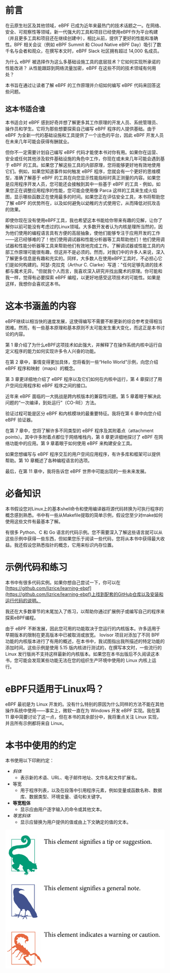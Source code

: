 # 前言
在云原生社区及其他领域，eBPF 已成为近年来最热门的技术话题之一。在网络、安全、可观察性等领域，新一代强大的工具和项目已经使用eBPF作为平台构建（并且更多工具和项目还在继续创建中），相比从前，提供了更好的性能和准确性。BPF 相关会议（例如 eBPF Summit 和 Cloud Native eBPF Day）吸引了数千名与会者和观众，在撰写本文时，eBPF Slack 社区拥有超过 14,000 名成员。

为什么 eBPF 被选择作为这么多基础设施工具的底层技术？它如何实现所承诺的性能改进？ 从性能跟踪到网络流量加密，eBPF 在这些不同的技术领域有何用处？

本书旨在通过让读者了解 eBPF 的工作原理并介绍如何编写 eBPF 代码来回答这些问题。

## 这本书适合谁
本书适合对 eBPF 感到好奇并想了解更多其工作原理的开发人员、系统管理员、操作员和学生。它将为那些想要探索自己编写 eBPF 程序的人提供基础。由于 eBPF 为全新一代的基础设施和工具提供了一个出色的平台，因此 eBPF 开发人员在未来几年可能会获得有酬就业。

但你不一定需要计划自己编写 eBPF 代码才能使本书对你有用。如果你在运营、安全或任何其他涉及软件基础设施的角色中工作，你现在或未来几年可能会遇到基于 eBPF 的工具。如果您了解这些工具的内部原理，您将能够更好地有效地使用它们。例如，如果您知道事件如何触发 eBPF 程序，您就会有一个更好的思维模型，准确了解基于 eBPF 的工具在向您显示性能指标时真正测量的内容。如果您是应用程序开发人员，您可能还会接触到其中一些基于 eBPF 的工具 - 例如，如果您正在调整应用程序的性能，您可能会使用像 Parca 这样的工具来生成火焰图，显示哪些函数正在使用最多的时间。如果您正在评估安全工具，本书将帮助您了解 eBPF 的优势所在，以及如何避免以幼稚的方式使用它，从而降低对抗攻击的效果。

即使你现在没有使用eBPF工具，我也希望这本书能给你带来有趣的见解，让你了解你以前可能没有考虑过的Linux领域。大多数开发者认为内核是理所当然的，因为他们使用的编程语言具有方便的高层抽象，使他们能够专注于应用开发的工作——这已经够难的了！他们使用调试器和性能分析器等工具帮助他们！他们使用调试器和性能分析器等工具来帮助他们有效地完成工作。了解调试器或性能工具的内部工作原理可能很有趣，但这并不是必须的。然而，对我们中的许多人来说，深入了解更多信息是有趣和充实的。同样，大多数人在使用eBPF工具时，不必担心它们是如何构建的。阿瑟-克拉克（Arthur C. Clarke）写道："任何足够先进的技术都与魔术无异。"但就我个人而言，我喜欢深入研究并找出魔术的原理。你可能和我一样，觉得有必要探索 eBPF 编程，以更好地感受这项技术的可能性。如果是这样，我想你会喜欢这本书。

# 这本书涵盖的内容
eBPF继续以相当快的速度发展，这使得编写不需要不断更新的综合参考变得相当困难。然而，有一些基本原理和基本原则不太可能发生重大变化，而这正是本书讨论的内容。

第 1 章介绍了为什么eBPF这项技术如此强大，并解释了在操作系统内核中运行自定义程序的能力如何实现许多令人兴奋的功能。

在第 2 章中，事情变得更加具体，您将看到一些“Hello World”示例，向您介绍 eBPF 程序和映射（maps）的概念。

第 3 章更详细地介绍了 eBPF 程序以及它们如何在内核中运行，第 4 章探讨了用户空间应用程序和 eBPF 程序之间的接口。

近年来 eBPF 面临的一大挑战是跨内核版本的兼容性问题。第 5 章着眼于解决此问题的“一次编译，到处运行”（CO-RE）方法。

验证过程可能是区分 eBPF 和内核模块的最重要特征。我将在第 6 章中向您介绍 eBPF 验证器。

在第 7 章中，您将了解许多不同类型的 eBPF 程序及其附着点（attachment points）。其中许多附着点都位于网络堆栈内，第 8 章更详细地探讨了 eBPF 在网络功能中的应用。第 9 章着眼于如何使用 eBPF 来构建安全工具。

如果您想编写与 eBPF 程序交互的用户空间应用程序，有许多库和框架可以提供帮助。第 10 章概述了各种编程语言的选项。

最后，在第 11 章中，我将告诉您 eBPF 世界中可能出现的一些未来发展。

# 必备知识
本书假设您对Linux上的基本shell命令和使用编译器将源代码转换为可执行程序的概念感到熟悉。书中有一些从Makefile提取的简单示例，假设您至少对make如何使用这些文件有最基本了解。

有很多 Python、C 和 Go 语言的代码示例。您不需要深入了解这些语言就可以从这些示例中获得一些东西，但如果您乐于阅读一些代码，您将从本书中获得最大收益。我还假设您熟悉指针的概念，它用来标识内存位置。

# 示例代码和练习
本书中有很多代码实例。如果你想自己尝试一下，你可以在[https://github.com/lizrice/learning-ebpf](https://github.com/lizrice/learning-ebpf)上找到配套的GitHub仓库以及安装和运行代码的说明。

我还在大多数章节的末尾加入了练习，以帮助你通过扩展例子或编写自己的程序来探索eBPF编程。

由于 eBPF 不断发展，因此您可用的功能取决于您运行的内核版本。许多适用于早期版本的限制在更高版本中已被取消或放宽。 Iovisor 项目对添加了不同 BPF 功能的内核版本进行了有用的概述，在本书中，我试图指出我所描述的特定功能的添加时间。这些示例是使用 5.15 版内核进行测试的，在撰写本文时，一些流行的 Linux 发行版尚不支持这样最新的内核版本。如果您在本书出版后不久阅读这本书，您可能会发现某些功能无法在您的组织生产环境中使用的 Linux 内核上运行。

# eBPF只适用于Linux吗？
eBPF 最初是为 Linux 开发的。没有什么特别的原因为什么同样的方法不能在其他操作系统中使用——事实上，微软一直在为 Windows 开发 eBPF 实现。我在第 11 章中简要讨论了这一点，但在本书的其余部分中，我将重点关注 Linux 实现，并且所有示例都将来自 Linux。


# 本书中使用的约定
本书使用以下印刷约定：
- *斜体*
    - 表示新的术语、URL、电子邮件地址、文件名和文件扩展名。
- 等宽
    - 用于程序列表，以及在段落中引用程序元素，例如变量或函数名称、数据库、数据类型、环境变量、语句和关键字。
- **等宽粗体**
    - 显示应由用户逐字输入的命令或其他文本。
- *等宽斜体*
    - 显示应替换为用户提供的值或由上下文确定的值的文本。
    
![Alt text](2023-07-05_08-41.png)